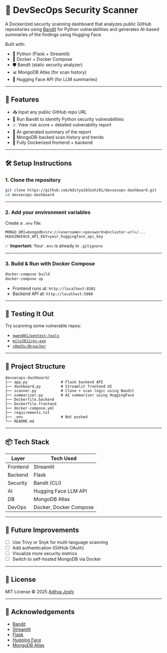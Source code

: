 # 🔐 DevSecOps Security Scanner

A Dockerized security scanning dashboard that analyzes public GitHub repositories using [Bandit](https://bandit.readthedocs.io/) for Python vulnerabilities and generates AI-based summaries of the findings using Hugging Face.

Built with:
- 🐍 Python (Flask + Streamlit)
- 🐳 Docker + Docker Compose
- 🛡️ Bandit (static security analyzer)
- 📊 MongoDB Atlas (for scan history)
- 🤖 Hugging Face API (for LLM summaries)

---

## 🚀 Features

- 📥 Input any public GitHub repo URL
- 🔎 Run Bandit to identify Python security vulnerabilities
- 📈 View risk score + detailed vulnerability report
- 🤖 AI-generated summary of the report
- 🧠 MongoDB-backed scan history and trends
- 🐳 Fully Dockerized frontend + backend

---

## 🛠️ Setup Instructions

### 1. Clone the repository

```bash
git clone https://github.com/Aditya19Joshi01/devsecops-dashboard.git
cd devsecops-dashboard
```

---

### 2. Add your environment variables

Create a `.env` file:

```env
MONGO_URI=mongodb+srv://<username>:<password>@<cluster-url>/...
HUGGINGFACE_API_KEY=your_huggingface_api_key
```

✅ **Important:** Your `.env` is already in `.gitignore`

---

### 3. Build & Run with Docker Compose

```bash
docker-compose build
docker-compose up
```

- Frontend runs at: `http://localhost:8501`
- Backend API at: `http://localhost:5000`

---

## 🧪 Testing It Out

Try scanning some vulnerable repos:

- [`gwen001/pentest-tools`](https://github.com/gwen001/pentest-tools)
- [`milo2012/py-exp`](https://github.com/milo2012/py-exp)
- [`s0md3v/Breacher`](https://github.com/s0md3v/Breacher)

---

## 📂 Project Structure

```
devsecops-dashboard/
├── app.py               # Flask backend API
├── dashboard.py         # Streamlit frontend UI
├── scanner.py           # Clone + scan logic using Bandit
├── summarizer.py        # AI summarizer using HuggingFace
├── Dockerfile.backend
├── Dockerfile.frontend
├── docker-compose.yml
├── requirements.txt
├── .env                 # Not pushed
└── README.md
```

---

## 📦 Tech Stack

| Layer     | Tech Used             |
|-----------|------------------------|
| Frontend  | Streamlit              |
| Backend   | Flask                  |
| Security  | Bandit (CLI)           |
| AI        | Hugging Face LLM API   |
| DB        | MongoDB Atlas          |
| DevOps    | Docker, Docker Compose |

---

## 🧠 Future Improvements

- [ ] Use Trivy or Snyk for multi-language scanning
- [ ] Add authentication (GitHub OAuth)
- [ ] Visualize more security metrics
- [ ] Switch to self-hosted MongoDB via Docker

---

## 📜 License

MIT License © 2025 [Aditya Joshi](https://github.com/Aditya19Joshi01)

---

## 🙌 Acknowledgements

- [Bandit](https://bandit.readthedocs.io/)
- [Streamlit](https://streamlit.io/)
- [Flask](https://flask.palletsprojects.com/)
- [Hugging Face](https://huggingface.co/)
- [MongoDB Atlas](https://www.mongodb.com/cloud/atlas)
